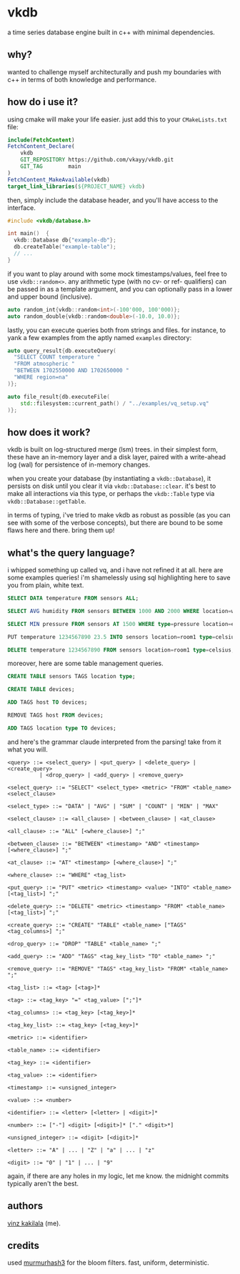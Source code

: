 # vkdb

a time series database engine built in c++ with minimal dependencies.

## why?

wanted to challenge myself architecturally and push my boundaries with c++ in terms of both knowledge and performance.

## how do i use it?

using cmake will make your life easier. just add this to your `CMakeLists.txt` file:

```cmake
include(FetchContent)
FetchContent_Declare(
    vkdb
    GIT_REPOSITORY https://github.com/vkayy/vkdb.git
    GIT_TAG        main
)
FetchContent_MakeAvailable(vkdb)
target_link_libraries(${PROJECT_NAME} vkdb)
```

then, simply include the database header, and you'll have access to the interface.

```cpp
#include <vkdb/database.h>

int main()  {
  vkdb::Database db{"example-db"};
  db.createTable("example-table");
  // ...
}
```

if you want to play around with some mock timestamps/values, feel free to use `vkdb::random<>`. any arithmetic type (with no cv- or ref- qualifiers) can be passed in as a template argument, and you can optionally pass in a lower and upper bound (inclusive).

```cpp
auto random_int{vkdb::random<int>(-100'000, 100'000)};
auto random_double{vkdb::random<double>(-10.0, 10.0)};
```

lastly, you can execute queries both from strings and files. for instance, to yank a few examples from the aptly named `examples` directory:

```cpp
auto query_result{db.executeQuery(
  "SELECT COUNT temperature "
  "FROM atmospheric "
  "BETWEEN 1702550000 AND 1702650000 "
  "WHERE region=na"
)};

auto file_result{db.executeFile(
    std::filesystem::current_path() / "../examples/vq_setup.vq"
)};
```

## how does it work?

vkdb is built on log-structured merge (lsm) trees. in their simplest form, these have an in-memory layer and a disk layer, paired with a write-ahead log (wal) for persistence of in-memory changes.

when you create your database (by instantiating a `vkdb::Database`), it persists on disk until you clear it via `vkdb::Database::clear`. it's best to make all interactions via this type, or perhaps the `vkdb::Table` type via `vkdb::Database::getTable`.

in terms of typing, i've tried to make vkdb as robust as possible (as you can see with some of the verbose concepts), but there are bound to be some flaws here and there. bring them up!

## what's the query language?

i whipped something up called vq, and i have not refined it at all. here are some examples queries! i'm shamelessly using sql highlighting here to save you from plain, white text.

```sql
SELECT DATA temperature FROM sensors ALL;

SELECT AVG humidity FROM sensors BETWEEN 1000 AND 2000 WHERE location=warehouse type=sensor;

SELECT MIN pressure FROM sensors AT 1500 WHERE type=pressure location=external;

PUT temperature 1234567890 23.5 INTO sensors location=room1 type=celsius;

DELETE temperature 1234567890 FROM sensors location=room1 type=celsius;
```

moreover, here are some table management queries.
```sql
CREATE TABLE sensors TAGS location type;

CREATE TABLE devices;

ADD TAGS host TO devices;

REMOVE TAGS host FROM devices;

ADD TAGS location type TO devices;
```

and here's the grammar claude interpreted from the parsing! take from it what you will.

```bnf
<query> ::= <select_query> | <put_query> | <delete_query> | <create_query> 
          | <drop_query> | <add_query> | <remove_query>

<select_query> ::= "SELECT" <select_type> <metric> "FROM" <table_name> <select_clause>

<select_type> ::= "DATA" | "AVG" | "SUM" | "COUNT" | "MIN" | "MAX"

<select_clause> ::= <all_clause> | <between_clause> | <at_clause>

<all_clause> ::= "ALL" [<where_clause>] ";"

<between_clause> ::= "BETWEEN" <timestamp> "AND" <timestamp> [<where_clause>] ";"

<at_clause> ::= "AT" <timestamp> [<where_clause>] ";"

<where_clause> ::= "WHERE" <tag_list>

<put_query> ::= "PUT" <metric> <timestamp> <value> "INTO" <table_name> [<tag_list>] ";"

<delete_query> ::= "DELETE" <metric> <timestamp> "FROM" <table_name> [<tag_list>] ";"

<create_query> ::= "CREATE" "TABLE" <table_name> ["TAGS" <tag_columns>] ";"

<drop_query> ::= "DROP" "TABLE" <table_name> ";"

<add_query> ::= "ADD" "TAGS" <tag_key_list> "TO" <table_name> ";"

<remove_query> ::= "REMOVE" "TAGS" <tag_key_list> "FROM" <table_name> ";"

<tag_list> ::= <tag> [<tag>]*

<tag> ::= <tag_key> "=" <tag_value> [";"]*

<tag_columns> ::= <tag_key> [<tag_key>]*

<tag_key_list> ::= <tag_key> [<tag_key>]*

<metric> ::= <identifier>

<table_name> ::= <identifier>

<tag_key> ::= <identifier>

<tag_value> ::= <identifier>

<timestamp> ::= <unsigned_integer>

<value> ::= <number>

<identifier> ::= <letter> [<letter> | <digit>]*

<number> ::= ["-"] <digit> [<digit>]* ["." <digit>*]

<unsigned_integer> ::= <digit> [<digit>]*

<letter> ::= "A" | ... | "Z" | "a" | ... | "z"

<digit> ::= "0" | "1" | ... | "9"
```

again, if there are any holes in my logic, let me know. the midnight commits typically aren't the best.

## authors

[vinz kakilala](https://linkedin.com/in/vinzkakilala) (me).

## credits

used [murmurhash3](https://github.com/aappleby/smhasher/blob/master/src/MurmurHash3.cpp) for the bloom filters. fast, uniform, deterministic.
